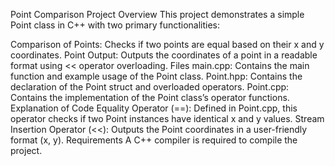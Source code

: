 Point Comparison Project
Overview
This project demonstrates a simple Point class in C++ with two primary functionalities:

Comparison of Points: Checks if two points are equal based on their x and y coordinates.
Point Output: Outputs the coordinates of a point in a readable format using << operator overloading.
Files
main.cpp: Contains the main function and example usage of the Point class.
Point.hpp: Contains the declaration of the Point struct and overloaded operators.
Point.cpp: Contains the implementation of the Point class’s operator functions.
Explanation of Code
Equality Operator (==): Defined in Point.cpp, this operator checks if two Point instances have identical x and y values.
Stream Insertion Operator (<<): Outputs the Point coordinates in a user-friendly format (x, y).
Requirements
A C++ compiler is required to compile the project.
